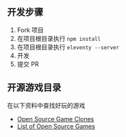 ## 开发步骤

1. Fork 项目
2. 在项目根目录执行 `npm install`
3. 在项目根目录执行 `eleventy --server`
4. 开发
5. 提交 PR

## 开源游戏目录

在以下资料中查找好玩的游戏

- [Open Source Game Clones](https://osgameclones.com/)
- [List of Open Source Games](https://trilarion.github.io/opensourcegames/)
